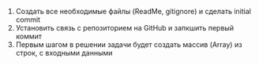 
1. Создать все необходимые файлы (ReadMe, gitignore) и сделать initial commit
2. Установить связь с репозиторием на GitHub и запкшить первый коммит
3. Первым шагом в решении задачи будет создать массив (Array) из строк, с входными данными